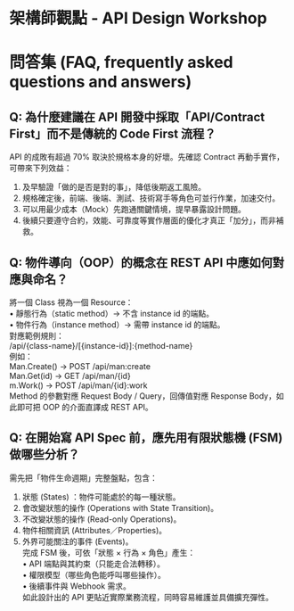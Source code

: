 # 架構師觀點 - API Design Workshop

# 問答集 (FAQ, frequently asked questions and answers)

## Q: 為什麼建議在 API 開發中採取「API/Contract First」而不是傳統的 Code First 流程？
API 的成敗有超過 70% 取決於規格本身的好壞。先確認 Contract 再動手實作，可帶來下列效益：  
1. 及早驗證「做的是否是對的事」，降低後期返工風險。  
2. 規格確定後，前端、後端、測試、技術寫手等角色可並行作業，加速交付。  
3. 可以用最少成本（Mock）先跑通關鍵情境，提早暴露設計問題。  
4. 後續只要遵守合約，效能、可靠度等實作層面的優化才真正「加分」，而非補救。

## Q: 物件導向（OOP）的概念在 REST API 中應如何對應與命名？
將一個 Class 視為一個 Resource：  
• 靜態行為（static method）→ 不含 instance id 的端點。  
• 物件行為（instance method）→ 需帶 instance id 的端點。  
對應範例規則：  
/api/{class-name}/[{instance-id}]:{method-name}  
例如：  
Man.Create() → POST /api/man:create  
Man.Get(id) → GET  /api/man/{id}  
m.Work()     → POST /api/man/{id}:work  
Method 的參數對應 Request Body / Query，回傳值對應 Response Body，如此即可把 OOP 的介面直譯成 REST API。

## Q: 在開始寫 API Spec 前，應先用有限狀態機 (FSM) 做哪些分析？
需先把「物件生命週期」完整盤點，包含：  
1. 狀態 (States) ：物件可能處於的每一種狀態。  
2. 會改變狀態的操作 (Operations with State Transition)。  
3. 不改變狀態的操作 (Read-only Operations)。  
4. 物件相關資訊 (Attributes／Properties)。  
5. 外界可能關注的事件 (Events)。  
完成 FSM 後，可依「狀態 × 行為 × 角色」產生：  
• API 端點與其約束（只能走合法轉移）。  
• 權限模型（哪些角色能呼叫哪些操作）。  
• 後續事件與 Webhook 需求。  
如此設計出的 API 更貼近實際業務流程，同時容易維護並具備擴充彈性。